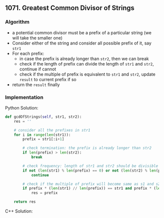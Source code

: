 ## 1071. Greatest Common Divisor of Strings
### Algorithm
- a potential common divisor must be a prefix of a particular string (we will take the smaller one)
- Consider either of the string and consider all possible prefix of it, say `str1`
- For each prefix:
    - in case the prefix is already longer than `str2`, then we can break
    - check if the length of prefix can divide the length of `str1` and `str2`, continue if cannot
    - check if the multiple of prefix is equivalent to `str1` and `str2`, update `result` to current prefix if so
- return the `result` finally
### Implementation
Python Solution:
```python
def gcdOfStrings(self, str1, str2):
    res = ''

    # consider all the prefixes in str1
    for i in range(len(str1)):
        prefix = str1[:i+1]

        # check termination: the prefix is already longer than str2
        if len(prefix) > len(str2):
            break

        # check frequency: length of str1 and str2 should be divisible by length of prefix
        if not (len(str1) % len(prefix) == 0) or not (len(str2) % len(prefix) == 0):
            continue

        # check if the multiple of prefix will become same as s1 and s2
        if prefix * (len(str1) // len(prefix)) == str1 and prefix * (len(str2) // len(prefix)) == str2:
            res = prefix

    return res
```
C++ Solution:
```cpp
```